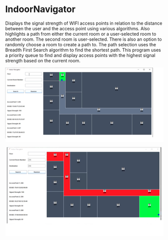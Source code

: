 # IndoorNavigator
Displays the signal strength of WIFI access points in relation to the distance between the user and the access point using various algorithms. Also highlights a path from either the current room or a user-selected room to another room.  The second room is user-selected. There is also an option to randomly choose a room to create a path to. The path selection uses the Breadth First Search algorithm to find the shortest path. This program uses a priority queue to find and display access points with the highest signal strength based on the current room.



![screenshot of IndoorNavigator program](/Images/IndoorNavigator1.PNG)

![screenshot of IndoorNavigator program](/Images/IndoorNavigator2.PNG)


